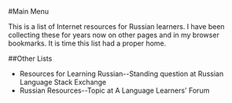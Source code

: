 #Main Menu

This is a list of Internet resources for Russian learners. I have been collecting these for years
now on other pages and in my browser bookmarks. It is time this list had a proper home.

##Other Lists
* Resources for Learning Russian--Standing question at Russian Language Stack Exchange
* Russian Resources--Topic at A Language Learners' Forum
